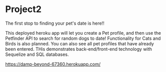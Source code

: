 # Project2

The first stop to finding your pet's date is here!!

This deployed heroku app will let you create a Pet profile, and then use the Petfinder API to search for random dogs to date! Functionality for Cats and Birds is also planned. You can also see all pet profiles that have already been entered. THis demonstrates back-end/front-end technology with Sequelize and SQL databases.

https://damp-beyond-67360.herokuapp.com/
